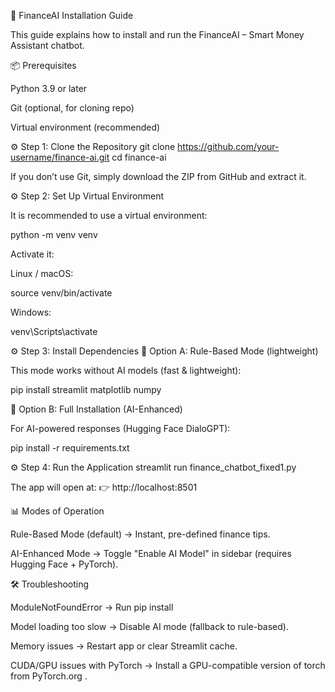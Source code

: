 🚀 FinanceAI Installation Guide

This guide explains how to install and run the FinanceAI – Smart Money Assistant chatbot.

📦 Prerequisites

Python 3.9 or later

Git (optional, for cloning repo)

Virtual environment (recommended)

⚙️ Step 1: Clone the Repository
git clone https://github.com/your-username/finance-ai.git
cd finance-ai


If you don’t use Git, simply download the ZIP from GitHub and extract it.

⚙️ Step 2: Set Up Virtual Environment

It is recommended to use a virtual environment:

python -m venv venv


Activate it:

Linux / macOS:

source venv/bin/activate


Windows:

venv\Scripts\activate

⚙️ Step 3: Install Dependencies
🔹 Option A: Rule-Based Mode (lightweight)

This mode works without AI models (fast & lightweight):

pip install streamlit matplotlib numpy

🔹 Option B: Full Installation (AI-Enhanced)

For AI-powered responses (Hugging Face DialoGPT):

pip install -r requirements.txt

⚙️ Step 4: Run the Application
streamlit run finance_chatbot_fixed1.py


The app will open at:
👉 http://localhost:8501

📊 Modes of Operation

Rule-Based Mode (default) → Instant, pre-defined finance tips.

AI-Enhanced Mode → Toggle "Enable AI Model" in sidebar (requires Hugging Face + PyTorch).

🛠 Troubleshooting

ModuleNotFoundError → Run pip install <missing-package>

Model loading too slow → Disable AI mode (fallback to rule-based).

Memory issues → Restart app or clear Streamlit cache.

CUDA/GPU issues with PyTorch → Install a GPU-compatible version of torch from PyTorch.org
.